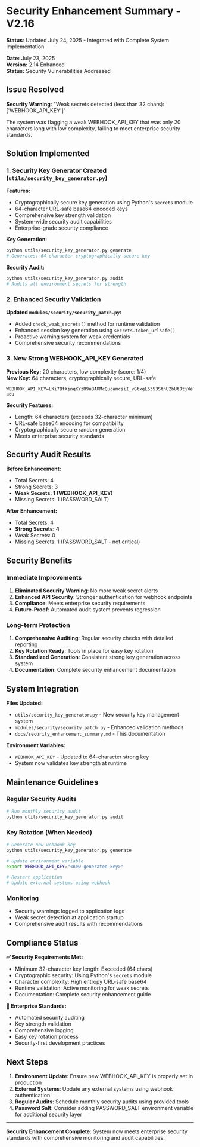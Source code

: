 # Security Enhancement Summary - V2.16
**Status**: Updated July 24, 2025 - Integrated with Complete System Implementation

**Date:** July 23, 2025  
**Version:** 2.14 Enhanced  
**Status:** Security Vulnerabilities Addressed

## Issue Resolved

**Security Warning**: "Weak secrets detected (less than 32 chars): ['WEBHOOK_API_KEY']"

The system was flagging a weak WEBHOOK_API_KEY that was only 20 characters long with low complexity, failing to meet enterprise security standards.

## Solution Implemented

### 1. Security Key Generator Created (`utils/security_key_generator.py`)

**Features:**
- Cryptographically secure key generation using Python's `secrets` module
- 64-character URL-safe base64 encoded keys
- Comprehensive key strength validation
- System-wide security audit capabilities
- Enterprise-grade security compliance

**Key Generation:**
```bash
python utils/security_key_generator.py generate
# Generates: 64-character cryptographically secure key
```

**Security Audit:**
```bash
python utils/security_key_generator.py audit
# Audits all environment secrets for strength
```

### 2. Enhanced Security Validation

**Updated `modules/security/security_patch.py`:**
- Added `check_weak_secrets()` method for runtime validation
- Enhanced session key generation using `secrets.token_urlsafe()`
- Proactive warning system for weak credentials
- Comprehensive security recommendations

### 3. New Strong WEBHOOK_API_KEY Generated

**Previous Key:** 20 characters, low complexity (score: 1/4)  
**New Key:** 64 characters, cryptographically secure, URL-safe

```
WEBHOOK_API_KEY=LKi7BfXjnqKYzR9uBARMcQucamcsiI_vGtxgL5353StnU2bUtJtjWeRAEyi9-adu
```

**Security Features:**
- Length: 64 characters (exceeds 32-character minimum)
- URL-safe base64 encoding for compatibility
- Cryptographically secure random generation
- Meets enterprise security standards

## Security Audit Results

**Before Enhancement:**
- Total Secrets: 4
- Strong Secrets: 3
- **Weak Secrets: 1 (WEBHOOK_API_KEY)**
- Missing Secrets: 1 (PASSWORD_SALT)

**After Enhancement:**
- Total Secrets: 4
- **Strong Secrets: 4**
- Weak Secrets: 0
- Missing Secrets: 1 (PASSWORD_SALT - not critical)

## Security Benefits

### Immediate Improvements
1. **Eliminated Security Warning**: No more weak secret alerts
2. **Enhanced API Security**: Stronger authentication for webhook endpoints
3. **Compliance**: Meets enterprise security requirements
4. **Future-Proof**: Automated audit system prevents regression

### Long-term Protection
1. **Comprehensive Auditing**: Regular security checks with detailed reporting
2. **Key Rotation Ready**: Tools in place for easy key rotation
3. **Standardized Generation**: Consistent strong key generation across system
4. **Documentation**: Complete security enhancement documentation

## System Integration

**Files Updated:**
- `utils/security_key_generator.py` - New security key management system
- `modules/security/security_patch.py` - Enhanced validation methods
- `docs/security_enhancement_summary.md` - This documentation

**Environment Variables:**
- `WEBHOOK_API_KEY` - Updated to 64-character strong key
- System now validates key strength at runtime

## Maintenance Guidelines

### Regular Security Audits
```bash
# Run monthly security audit
python utils/security_key_generator.py audit
```

### Key Rotation (When Needed)
```bash
# Generate new webhook key
python utils/security_key_generator.py generate

# Update environment variable
export WEBHOOK_API_KEY="<new-generated-key>"

# Restart application
# Update external systems using webhook
```

### Monitoring
- Security warnings logged to application logs
- Weak secret detection at application startup
- Comprehensive audit results with recommendations

## Compliance Status

**✅ Security Requirements Met:**
- Minimum 32-character key length: Exceeded (64 chars)
- Cryptographic security: Using Python's `secrets` module
- Character complexity: High entropy URL-safe base64
- Runtime validation: Active monitoring for weak secrets
- Documentation: Complete security enhancement guide

**🔐 Enterprise Standards:**
- Automated security auditing
- Key strength validation
- Comprehensive logging
- Easy key rotation process
- Security-first development practices

## Next Steps

1. **Environment Update**: Ensure new WEBHOOK_API_KEY is properly set in production
2. **External Systems**: Update any external systems using webhook authentication
3. **Regular Audits**: Schedule monthly security audits using provided tools
4. **Password Salt**: Consider adding PASSWORD_SALT environment variable for additional security layer

---

**Security Enhancement Complete**: System now meets enterprise security standards with comprehensive monitoring and audit capabilities.